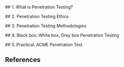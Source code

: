 ## 1. What is Penetration Testing?

## 2. Penetration Testing Ethics

## 3. Penetration Testing Methodologies

## 4. Black box, White box, Grey box Penetration Testing

## 5. Practical: ACME Penetration Test

## References


